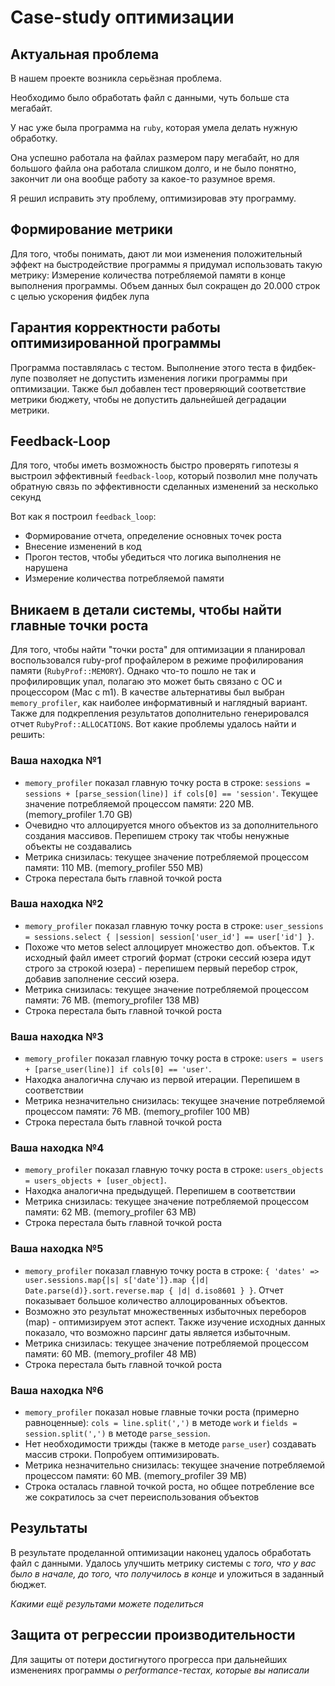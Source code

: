 # Case-study оптимизации

## Актуальная проблема
В нашем проекте возникла серьёзная проблема.

Необходимо было обработать файл с данными, чуть больше ста мегабайт.

У нас уже была программа на `ruby`, которая умела делать нужную обработку.

Она успешно работала на файлах размером пару мегабайт, но для большого файла она работала слишком долго, и не было понятно, закончит ли она вообще работу за какое-то разумное время.

Я решил исправить эту проблему, оптимизировав эту программу.

## Формирование метрики
Для того, чтобы понимать, дают ли мои изменения положительный эффект на быстродействие программы я придумал использовать такую метрику:
Измерение количества потребляемой памяти в конце выполнения программы. Объем данных был сокращен до 20.000 строк с целью ускорения фидбек лупа

## Гарантия корректности работы оптимизированной программы
Программа поставлялась с тестом. Выполнение этого теста в фидбек-лупе позволяет не допустить изменения логики программы при оптимизации.
Также был добавлен тест проверяющий соответствие метрики бюджету, чтобы не допустить дальнейшей деградации метрики.

## Feedback-Loop
Для того, чтобы иметь возможность быстро проверять гипотезы я выстроил эффективный `feedback-loop`, который позволил мне получать обратную связь по эффективности сделанных изменений за несколько секунд

Вот как я построил `feedback_loop`:
- Формирование отчета, определение основных точек роста
- Внесение изменений в код
- Прогон тестов, чтобы убедиться что логика выполнения не нарушена
- Измерение количества потребляемой памяти

## Вникаем в детали системы, чтобы найти главные точки роста
Для того, чтобы найти "точки роста" для оптимизации я планировал воспользовался ruby-prof профайлером в режиме профилирования памяти (`RubyProf::MEMORY`). Однако что-то пошло не так и профилировщик упал, полагаю это может быть связано с ОС и процессором (Mac c m1).
В качестве альтернативы был выбран `memory_profiler`, как наиболее информативный и наглядный вариант.
Также для подкрепления результатов дополнительно генерировался отчет `RubyProf::ALLOCATIONS`.
Вот какие проблемы удалось найти и решить:

### Ваша находка №1
- `memory_profiler` показал главную точку роста в строке: `sessions = sessions + [parse_session(line)] if cols[0] == 'session'`.
  Текущее значение потребляемой процессом памяти: 220 MB. (memory_profiler 1.70 GB)
- Очевидно что аллоцируется много объектов из за дополнительного создания массивов. Перепишем строку так чтобы ненужные объекты не создавались
- Метрика снизилась: текущее значение потребляемой процессом памяти: 110 MB. (memory_profiler 550 MB)
- Строка перестала быть главной точкой роста

### Ваша находка №2
- `memory_profiler` показал главную точку роста в строке: `user_sessions = sessions.select { |session| session['user_id'] == user['id'] }`.
- Похоже что метов select аллоцирует множество доп. объектов. Т.к исходный файл имеет строгий формат
  (строки сессий юзера идут строго за строкой юзера) - перепишем первый перебор строк, добавив заполнение сессий юзера.
- Метрика снизилась: текущее значение потребляемой процессом памяти: 76 MB. (memory_profiler 138 MB)
- Строка перестала быть главной точкой роста

### Ваша находка №3
- `memory_profiler` показал главную точку роста в строке: `users = users + [parse_user(line)] if cols[0] == 'user'`.
- Находка аналогична случаю из первой итерации. Перепишем в соответствии
- Метрика незначительно снизилась: текущее значение потребляемой процессом памяти: 76 MB. (memory_profiler 100 MB)
- Строка перестала быть главной точкой роста

### Ваша находка №4
- `memory_profiler` показал главную точку роста в строке: `users_objects = users_objects + [user_object]`.
- Находка аналогична предыдущей. Перепишем в соответствии
- Метрика снизилась: текущее значение потребляемой процессом памяти: 62 MB. (memory_profiler 63 MB)
- Строка перестала быть главной точкой роста

### Ваша находка №5
- `memory_profiler` показал главную точку роста в строке:
`{ 'dates' => user.sessions.map{|s| s['date']}.map {|d| Date.parse(d)}.sort.reverse.map { |d| d.iso8601 } }`.
Отчет показывает большое количество аллоцированных объектов.
- Возможно это результат множественных избыточных переборов (map) - оптимизируем этот аспект.
  Также изучение исходных данных показало, что возможно парсинг даты является избыточным.
- Метрика снизилась: текущее значение потребляемой процессом памяти: 60 MB. (memory_profiler 48 MB)
- Строка перестала быть главной точкой роста

### Ваша находка №6
- `memory_profiler` показал новые главные точки роста (примерно равноценные):
`cols = line.split(',')` в методе `work` и `fields = session.split(',')` в методе `parse_session`.
- Нет необходимости трижды (также в методе `parse_user`) создавать массив строки. Попробуем оптимизировать.
- Метрика незначительно снизилась: текущее значение потребляемой процессом памяти: 60 MB. (memory_profiler 39 MB)
- Строка осталась главной точкой роста, но общее потребление все же сократилось за счет переиспользования объектов

## Результаты
В результате проделанной оптимизации наконец удалось обработать файл с данными.
Удалось улучшить метрику системы с *того, что у вас было в начале, до того, что получилось в конце* и уложиться в заданный бюджет.

*Какими ещё результами можете поделиться*

## Защита от регрессии производительности
Для защиты от потери достигнутого прогресса при дальнейших изменениях программы *о performance-тестах, которые вы написали*
